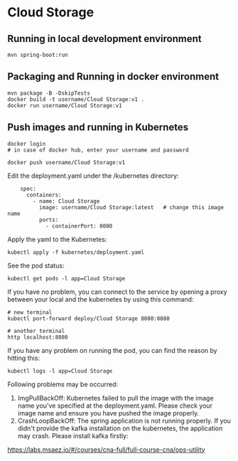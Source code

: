 # Cloud Storage

## Running in local development environment

```
mvn spring-boot:run
```

## Packaging and Running in docker environment

```
mvn package -B -DskipTests
docker build -t username/Cloud Storage:v1 .
docker run username/Cloud Storage:v1
```

## Push images and running in Kubernetes

```
docker login 
# in case of docker hub, enter your username and password

docker push username/Cloud Storage:v1
```

Edit the deployment.yaml under the /kubernetes directory:
```
    spec:
      containers:
        - name: Cloud Storage
          image: username/Cloud Storage:latest   # change this image name
          ports:
            - containerPort: 8080

```

Apply the yaml to the Kubernetes:
```
kubectl apply -f kubernetes/deployment.yaml
```

See the pod status:
```
kubectl get pods -l app=Cloud Storage
```

If you have no problem, you can connect to the service by opening a proxy between your local and the kubernetes by using this command:
```
# new terminal
kubectl port-forward deploy/Cloud Storage 8080:8080

# another terminal
http localhost:8080
```

If you have any problem on running the pod, you can find the reason by hitting this:
```
kubectl logs -l app=Cloud Storage
```

Following problems may be occurred:

1. ImgPullBackOff:  Kubernetes failed to pull the image with the image name you've specified at the deployment.yaml. Please check your image name and ensure you have pushed the image properly.
1. CrashLoopBackOff: The spring application is not running properly. If you didn't provide the kafka installation on the kubernetes, the application may crash. Please install kafka firstly:

https://labs.msaez.io/#/courses/cna-full/full-course-cna/ops-utility

